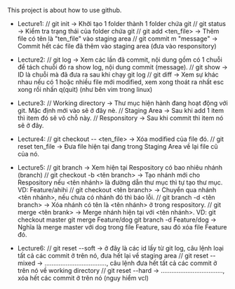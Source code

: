 This project is about how to use github.

- Lecture1: // git init -> Khởi tạo 1 folder thành 1 folder chứa git
			// git status -> Kiểm tra trạng thái của folder chứa git
			// git add <ten_file> -> Thêm file có tên là "ten_file" vào staging area
			// git commit m "message" -> Commit hết các file đã thêm vào staging area (đưa vào responsitory)

- Lecture2: // git log -> Xem các lần đã commit, nội dung gồm có 1 chuỗi để tách chuỗi đó ra show log, nội dung commit (message).
			// git show <id> -> ID là chuỗi mà đã đưa ra sau khi chạy git log
			// git diff -> Xem sự khác nhau nếu có 1 hoặc nhiều file mới modified, xem xong thoát ra nhất esc xong rồi nhấn q(quit) (như bên vim trong linux)

- Lecture3: // Working directory -> Thư mục hiện hành đang hoạt động với git. Mặc định mới vào sẽ ở đây nè.
			// Staging Area -> Sau khi add 1 item thì item đó sẽ vô chỗ này.
			// Responsitory -> Sau khi commit thì item nó sẽ ở đây.

- Lecture4: // git checkout -- <ten_file> -> Xóa modified của file đó.
			// git reset ten_file -> Đưa file hiện tại đang trong Staging Area về lại file cũ của nó.

- Lecture5: // git branch -> Xem hiện tại Respository có bao nhiêu nhánh (branch)
			// git checkout -b <tên branch> -> Tạo nhánh mới cho Respository nếu <tên nhánh> là đường dẫn thư mục thì tự tạo thư mục. VD: Feature/ahihi
			// git checkout <tên branch> -> Chuyển qua nhánh <tên nhánh>, nếu chưa có nhánh đó thì báo lỗi.
			// git branch -d <tên branch> -> Xóa nhánh có tên là <tên nhánh> ở trong respository.
			// git merge <tên brank> -> Merge nhánh hiện tại với <tên nhánh>. VD: git checkout master
																				  git merge Feature/dog
																				  git branch -d Feature/dog
																				  -> Nghĩa là merge master với dog trong file Feature, sau đó xóa file Feature đó.

- Lecture6: // git reset --soft <id> -> <id> ở đây là các id lấy từ git log, câu lệnh loại tất cả các commit ở trên nó, đưa hết lại về staging area
			// git reset --mixed <id> -> ..................................., câu lệnh đưa hết tất cả các commit ở trên nó về working directory
			// git reset --hard <id> -> ..................................., xóa hết các commit ở trên nó (nguy hiểm vcl)
